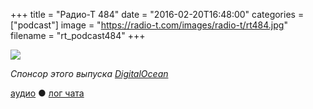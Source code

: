 +++
title = "Радио-Т 484"
date = "2016-02-20T16:48:00"
categories = ["podcast"]
image = "https://radio-t.com/images/radio-t/rt484.jpg"
filename = "rt_podcast484"
+++

![](https://radio-t.com/images/radio-t/rt484.jpg)


_Спонсор этого выпуска [DigitalOcean](https://www.digitalocean.com)_

[аудио](http://cdn.radio-t.com/rt_podcast484.mp3) ● [лог чата](http://chat.radio-t.com/logs/radio-t-484.html)
<audio src="http://cdn.radio-t.com/rt_podcast484.mp3" preload="none"></audio>